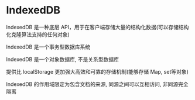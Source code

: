 
# IndexedDB

IndexedDB 是一种底层 API，用于在客户端存储大量的结构化数据(可以存储结构化克隆算法支持的任何对象)

IndexedDB 是一个事务型数据库系统

IndexedDB 是一个对象数据库, 不是关系型数据库

提供比 localStorage 更加强大高效和可靠的存储机制(能够存储 Map, set等对象)

IndexedDB 的作用域限定为包含文档的来源, 同源之间可以互相访问, 非同源完全隔离

